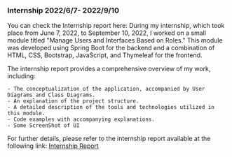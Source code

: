 ### Internship 2022/6/7- 2022/9/10
You can check the Internship report here: 
During my internship, which took place from June 7, 2022, to September 10, 2022, I worked on a small module titled "Manage Users and Interfaces Based on Roles." This module was developed using Spring Boot for the backend and a combination of HTML, CSS, Bootstrap, JavaScript, and Thymeleaf for the frontend.

The internship report provides a comprehensive overview of my work, including:

    - The conceptualization of the application, accompanied by User Diagrams and Class Diagrams.
    - An explanation of the project structure.
    - A detailed description of the tools and technologies utilized in this module.
    - Code examples with accompanying explanations.
    - Some ScreenShot of UI

For further details, please refer to the internship report available at the following link: [Internship Report](https://github.com/Timoumi-Mahmoud/Internship/blob/master/rapport%20de%20stage_ST2i-Timoumi_Mahmoud.pdf)

